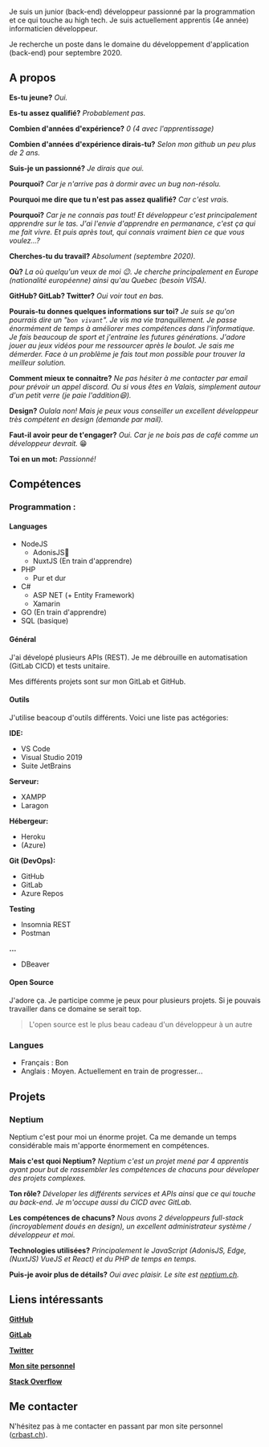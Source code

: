 Je suis un junior (back-end) développeur passionné par la programmation et ce qui touche au high tech. Je suis actuellement apprentis (4e année) informaticien développeur.

Je recherche un poste dans le domaine du développement d'application (back-end) pour septembre 2020.

## A propos
**Es-tu jeune?** *Oui.*

**Es-tu assez qualifié?** *Probablement pas.*

**Combien d'années d'expérience?** *0 (4 avec l'apprentissage)*

**Combien d'années d'expérience dirais-tu?** *Selon mon github un peu plus de 2 ans.*

**Suis-je un passionné?** *Je dirais que oui.*

**Pourquoi?** *Car je n'arrive pas à dormir avec un bug non-résolu.*

**Pourquoi me dire que tu n'est pas assez qualifié?** *Car c'est vrais.*

**Pourquoi?** *Car je ne connais pas tout! Et développeur c'est principalement apprendre sur le tas. J'ai l'envie d'apprendre en permanance, c'est ça qui me fait vivre. Et puis après tout, qui connais vraiment bien ce que vous voulez...?*

**Cherches-tu du travail?** *Absolument (septembre 2020).*

**Où?** *La où quelqu'un veux de moi 😉. Je cherche principalement en Europe (nationalité européenne) ainsi qu'au Quebec (besoin VISA).*

**GitHub? GitLab? Twitter?** *Oui voir tout en bas.*

**Pourais-tu donnes quelques informations sur toi?** *Je suis se qu'on pourrais dire un "`bon vivant`". Je vis ma vie tranquillement. Je passe énormément de temps à améliorer mes compétences dans l'informatique. Je fais beaucoup de sport et j'entraine les futures générations. J'adore jouer au jeux vidéos pour me ressourcer après le boulot. Je sais me démerder. Face à un problème je fais tout mon possible pour trouver la meilleur solution.*

**Comment mieux te connaitre?** *Ne pas hésiter à me contacter par email pour prévoir un appel discord. Ou si vous êtes en Valais, simplement autour d'un petit verre (je paie l'addition😄).*

**Design?** *Oulala non! Mais je peux vous conseiller un excellent développeur très compétent en design (demande par mail).*

**Faut-il avoir peur de t'engager?** *Oui. Car je ne bois pas de café comme un développeur devrait.* 😁

**Toi en un mot:** *Passionné!*

## Compétences

### Programmation :

#### Languages
- NodeJS 
  - AdonisJS💜
  - NuxtJS (En train d'apprendre)
- PHP
  - Pur et dur
- C#
  - ASP NET (+ Entity Framework)
  - Xamarin
- GO (En train d'apprendre)
- SQL (basique)

#### Général

J'ai dévelopé plusieurs APIs (REST). Je me débrouille en automatisation (GitLab CICD) et tests unitaire.

Mes différents projets sont sur mon GitLab et GitHub.

#### Outils
J'utilise beacoup d'outils différents. Voici une liste pas actégories:

**IDE:**
- VS Code
- Visual Studio 2019
- Suite JetBrains

**Serveur:**
- XAMPP
- Laragon

**Hébergeur:**
- Heroku
- (Azure)

**Git (DevOps):**
- GitHub
- GitLab
- Azure Repos

**Testing**
- Insomnia REST
- Postman

**...**
- DBeaver

#### Open Source
J'adore ça. Je participe comme je peux pour plusieurs projets. Si je pouvais travailler dans ce domaine se serait top.

> L'open source est le plus beau cadeau d'un développeur à un autre

### Langues
- Français : Bon
- Anglais : Moyen. Actuellement en train de progresser...

## Projets

### Neptium
Neptium c'est pour moi un énorme projet. Ca me demande un temps considérable mais m'apporte énormement en compétences.

**Mais c'est quoi Neptium?** *Neptium c'est un projet mené par 4 apprentis ayant pour but de rassembler les compétences de chacuns pour déveloper des projets complexes.*

**Ton rôle?** *Déveloper les différents services et APIs ainsi que ce qui touche au back-end. Je m'occupe aussi du CICD avec GitLab.*

**Les compétences de chacuns?** *Nous avons 2 développeurs full-stack (incroyablement doués en design), un excellent administrateur système / développeur et moi.*

**Technologies utilisées?** *Principalement le JavaScript (AdonisJS, Edge, (NuxtJS) VueJS et React) et du PHP de temps en temps.*

**Puis-je avoir plus de détails?** *Oui avec plaisir. Le site est [neptium.ch](https://www.neptium.ch/fr/).*

## Liens intéressants
**[GitHub](https://github.com/CrBast)**

**[GitLab](https://gitlab.com/CrBast)**

**[Twitter](https://twitter.com/lecreb/)**

**[Mon site personnel](https://crbast.ch)**

**[Stack Overflow](https://stackoverflow.com/users/9165517/crbast)**

## Me contacter 
N'hésitez pas à me contacter en passant par mon site personnel ([crbast.ch](https://crbast.ch)). 